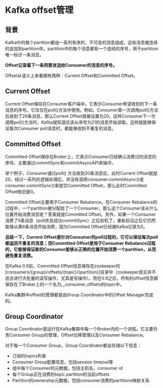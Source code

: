 # Kafka offset管理

## 背景

Kafka中的每个partition都由一系列有序的、不可变的消息组成，这些消息被连续的追加到partition中。partition中的每个消息都有一个连续的序号，用于partition唯一标识一条消息。

**Offset记录着下一条将要发送给Consumer的消息的序号。**

Offset从语义上来看拥有两种：Current Offset和Committed Offset。

## Current Offset

Current Offset保存在Consumer客户端中，它表示Consumer希望收到的下一条消息的序号。它仅仅在poll()方法中使用。例如，Consumer第一次调用poll()方法后收到了20条消息，那么Current Offset就被设置为20。这样Consumer下一次调用poll()方法时，Kafka就知道应该从序号为21的消息开始读取。这样就能够保证每次Consumer poll消息时，都能够收到不重复的消息。

## Committed Offset

Committed Offset保存在Broker上，它表示Consumer已经确认消费过的消息的序号。主要通过commitSync和commitAsyncAPI来操作。

举个例子，Consumer通过poll() 方法收到20条消息后，此时Current Offset就是20，经过一系列的逻辑处理后，并没有调用consumer.commitAsync()或consumer.commitSync()来提交Committed Offset，那么此时Committed Offset依旧是0。

Committed Offset主要用于Consumer Rebalance。在Consumer Rebalance的过程中，一个partition被分配给了一个Consumer，那么这个Consumer该从什么位置开始消费消息呢？答案就是Committed Offset。另外，如果一个Consumer消费了5条消息（poll并且成功commitSync）之后宕机了，重新启动之后它仍然能够从第6条消息开始消费，因为Committed Offset已经被Kafka记录为5。

**总结一下，Current Offset是针对Consumer的poll过程的，它可以保证每次poll都返回不重复的消息；而Committed Offset是用于Consumer Rebalance过程的，它能够保证新的Consumer能够从正确的位置开始消费一个partition，从而避免重复消费。**


在Kafka 0.9前，Committed Offset信息保存在zookeeper的[consumers/{group}/offsets/{topic}/{partition}]目录中（zookeeper其实并不适合进行大批量的读写操作，尤其是写操作）。而在0.9之后，所有的offset信息都保存在了Broker上的一个名为__consumer_offsets的topic中。

Kafka集群中offset的管理都是由Group Coordinator中的Offset Manager完成的。


## Group Coordinator

Group Coordinator是运行在Kafka集群中每一个Broker内的一个进程。它主要负责Consumer Group的管理，Offset位移管理以及Consumer Rebalance。

对于每一个Consumer Group，Group Coordinator都会存储以下信息：

- 订阅的topics列表
- Consumer Group配置信息，包括session timeout等
- 组中每个Consumer的元数据。包括主机名，consumer id
- 每个Group正在消费的topic partition的当前offsets
- Partition的ownership元数据，包括consumer消费的partitions映射关系






